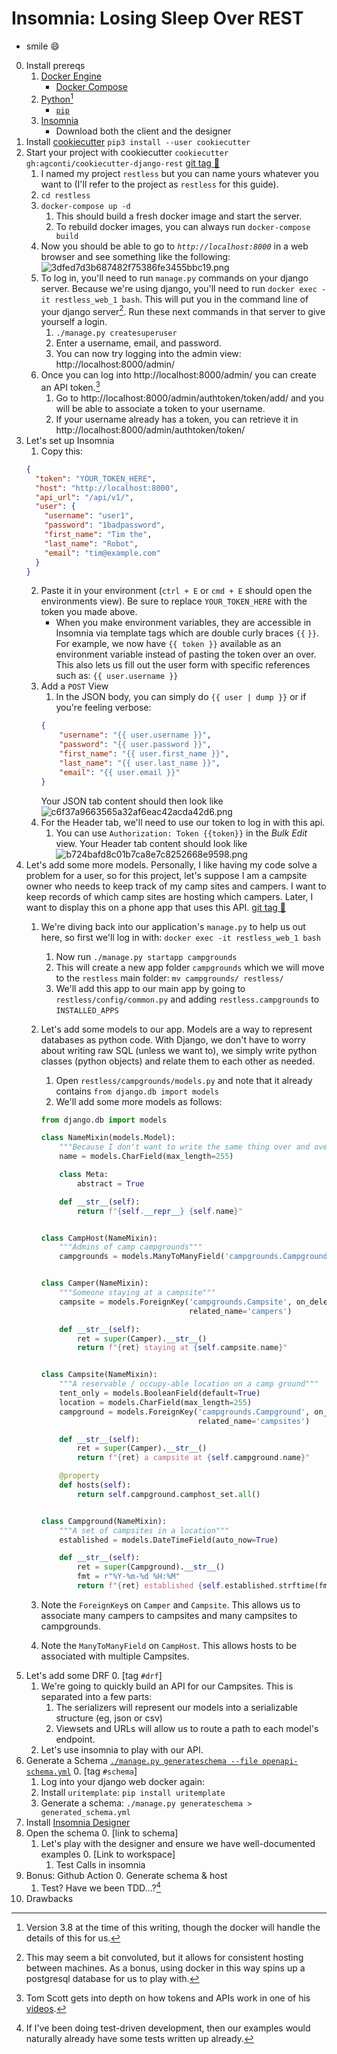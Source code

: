 # Insomnia: Losing Sleep Over REST

* smile :smile: 

0. Install prereqs
	1. [Docker Engine](https://docs.docker.com/engine/install/)
		* [Docker Compose](https://docs.docker.com/compose/install/)
	2. [Python](https://www.python.org/downloads/)[^python_version]
		* [`pip`](https://pip.pypa.io/en/stable/installing/)
	3. [Insomnia](https://insomnia.rest/)
		* Download both the client and the designer
1. Install [cookiecutter](https://cookiecutter.readthedocs.io/en/1.7.2/) `pip3 install --user cookiecutter`
2. Start your project with cookiecutter `cookiecutter gh:agconti/cookiecutter-django-rest` [git tag :bookmark_tabs:](https://github.com/octaflop/restless/releases/tag/boilerplate)
	1. I named my project `restless` but you can name yours whatever you want to (I'll refer to the project as `restless` for this guide).
	2. `cd restless`
	3. `docker-compose up -d`
    	1. This should build a fresh docker image and start the server.
    	2. To rebuild docker images, you can always run `docker-compose build`
	3. Now you should be able to go to *`http://localhost:8000`* in a web browser and see something like the following:
	![3dfed7d3b687482f75386fe3455bbc19.png](:/4e305d77020649d18be4dcfea019aff4)
	4. To log in, you'll need to run `manage.py` commands on your django server. Because we're using django, you'll need to run `docker exec -it restless_web_1 bash`. This will put you in the command line of your django server[^docker]. Run these next commands in that server to give yourself a login.
		1. `./manage.py createsuperuser`
		2. Enter a username, email, and password.
		3. You can now try logging into the admin view: http://localhost:8000/admin/
	5. Once you can log into http://localhost:8000/admin/ you can create an API token.[^token]
		1. Go to http://localhost:8000/admin/authtoken/token/add/ and you will be able to associate a token to your username.
		2. If your username already has a token, you can retrieve it in http://localhost:8000/admin/authtoken/token/
3. Let's set up Insomnia
	1. Copy this:
	```json
	{
	  "token": "YOUR_TOKEN_HERE",
	  "host": "http://localhost:8000",
	  "api_url": "/api/v1/",
	  "user": {
	    "username": "user1",
	    "password": "1badpassword",
	    "first_name": "Tim the",
	    "last_name": "Robot",
	    "email": "tim@example.com"
	  }
	}
	```
	2. Paste it in your environment (`ctrl + E` or `cmd + E` should open the environments view). Be sure to replace `YOUR_TOKEN_HERE` with the token you made above.
		* When you make environment variables, they are accessible in Insomnia via template tags which are double curly braces `{{` `}}`. For example, we now have `{{ token }}` available as an environment variable instead of pasting the token over an over. This also lets us fill out the user form with specific references such as: `{{ user.username }}` 
	3. Add a `POST` View
		1. In the JSON body, you can simply do `{{ user | dump }}` or if you're feeling verbose:
		```json
		{
		    "username": "{{ user.username }}",
		    "password": "{{ user.password }}",
		    "first_name": "{{ user.first_name }}",
		    "last_name": "{{ user.last_name }}",
		    "email": "{{ user.email }}"
		}
		```
		Your JSON tab content should then look like ![c6f37a9663565a32af6eac42acda42d6.png](:/910f0331495443c997abf4eb6ffd7723)
	4. For the Header tab, we'll need to use our token to log in with this api.
		1. You can use `Authorization: Token {{token}}` in the *Bulk Edit* view. Your Header tab content should look like ![b724bafd8c01b7ca8e7c8252668e9598.png](:/115c9430b6d442fd85bb4586bc8589a2)
3. Let's add some more models. Personally, I like having my code solve a problem for a user, so for this project, let's suppose I am a campsite owner who needs to keep track of my camp sites and campers. I want to keep records of which camp sites are hosting which campers. Later, I want to display this on a phone app that uses this API. [git tag :bookmark_tabs:](https://github.com/octaflop/restless/releases/tag/models)
    1. We're diving back into our application's `manage.py` to help us out here, so first we'll log in with: `docker exec -it restless_web_1 bash`
	    1. Now run `./manage.py startapp campgrounds`
	    2. This will create a new app folder `campgrounds` which we will move to the `restless` main folder: `mv campgrounds/ restless/` 
	    3. We'll add this app to our main app by going to `restless/config/common.py` and adding `restless.campgrounds` to `INSTALLED_APPS`

	2. Let's add some models to our app. Models are a way to represent databases as python code. With Django, we don't have to worry about writing raw SQL (unless we want to), we simply write python classes (python objects) and relate them to each other as needed.
		1. Open `restless/campgrounds/models.py` and note that it already contains `from django.db import models`
		2. We'll add some more models as follows:
		```python
		from django.db import models
		
		class NameMixin(models.Model):
		    """Because I don't want to write the same thing over and over"""
		    name = models.CharField(max_length=255)
		
		    class Meta:
		        abstract = True
		
		    def __str__(self):
		        return f"{self.__repr__} {self.name}"
		
		
		class CampHost(NameMixin):
		    """Admins of camp campgrounds"""
		    campgrounds = models.ManyToManyField('campgrounds.Campground')
		
		
		class Camper(NameMixin):
		    """Someone staying at a campsite"""
		    campsite = models.ForeignKey('campgrounds.Campsite', on_delete=models.CASCADE,
		                                 related_name='campers')
		
		    def __str__(self):
		        ret = super(Camper).__str__()
		        return f"{ret} staying at {self.campsite.name}"
		
		
		class Campsite(NameMixin):
		    """A reservable / occupy-able location on a camp ground"""
		    tent_only = models.BooleanField(default=True)
		    location = models.CharField(max_length=255)
		    campground = models.ForeignKey('campgrounds.Campground', on_delete=models.CASCADE,
		                                   related_name='campsites')
		
		    def __str__(self):
		        ret = super(Camper).__str__()
		        return f"{ret} a campsite at {self.campground.name}"
		
		    @property
		    def hosts(self):
		        return self.campground.camphost_set.all()
		
		
		class Campground(NameMixin):
		    """A set of campsites in a location"""
		    established = models.DateTimeField(auto_now=True)
		
		    def __str__(self):
		        ret = super(Campground).__str__()
		        fmt = r"%Y-%m-%d %H:%M"
		        return f"{ret} established {self.established.strftime(fmt)}"
		
		```
    3. Note the `ForeignKey`s on `Camper` and `Campsite`. This allows us to associate many campers to campsites and many campsites to campgrounds.
    4. Note the `ManyToManyField` on `CampHost`. This allows hosts to be associated with multiple Campsites.
4. Let's add some DRF
    0. [tag `#drf`]
    1. We're going to quickly build an API for our Campsites. This is separated into a few parts:
	    1. The serializers will represent our models into a serializable structure (eg, json or csv)
	    2. Viewsets and URLs will allow us to route a path to each model's endpoint.
    2. Let's use insomnia to play with our API.
5. Generate a Schema [`./manage.py generateschema --file openapi-schema.yml`](https://www.django-rest-framework.org/api-guide/schemas/) 
    0. [tag `#schema`]
    1. Log into your django web docker again: 
    2. Install `uritemplate`: `pip install uritemplate`
    3. Generate a schema: `./manage.py generateschema > generated_schema.yml`
6. Install [Insomnia Designer](https://insomnia.rest/)
7. Open the schema
    0. [link to schema]
    1. Let's play with the designer and ensure we have well-documented examples
        0. [Link to workspace]
        1. Test Calls in insomnia
8. Bonus: Github Action
    0. Generate schema & host
    1. Test? Have we been TDD...?[^tdd]
9. Drawbacks

[^python_version]: Version 3.8 at the time of this writing, though the docker will handle the details of this for us.

[^docker]: This may seem a bit convoluted, but it allows for consistent hosting between machines. As a bonus, using docker in this way spins up a postgresql database for us to play with.

[^token]: Tom Scott gets into depth on how tokens and APIs work in one of his [videos](https://www.youtube.com/watch?v=BxV14h0kFs0).

[^tdd]: If I've been doing test-driven development, then our examples would naturally already have some tests written up already.[^ft]

[^ft]: but it turns out I didn't do as many tests as I thought.